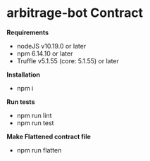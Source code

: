 arbitrage-bot Contract
=================

**Requirements** 

 - nodeJS v10.19.0 or later
- npm 6.14.10 or later
- Truffle v5.1.55 (core: 5.1.55) or later

**Installation**

- npm i

**Run tests**

- npm run lint
- npm run test

**Make Flattened contract file**

- npm run flatten

